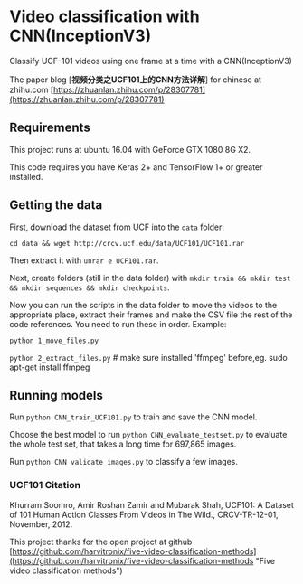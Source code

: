 # Video classification with CNN(InceptionV3)

Classify UCF-101 videos using one frame at a time with a CNN(InceptionV3)

The paper blog [**视频分类之UCF101上的CNN方法详解**] for chinese at zhihu.com [https://zhuanlan.zhihu.com/p/28307781](https://zhuanlan.zhihu.com/p/28307781)

## Requirements
This project runs at ubuntu 16.04 with GeForce GTX 1080 8G X2.

This code requires you have Keras 2+ and TensorFlow 1+ or greater installed.

## Getting the data

First, download the dataset from UCF into the `data` folder:

`cd data && wget http://crcv.ucf.edu/data/UCF101/UCF101.rar`

Then extract it with `unrar e UCF101.rar`.

Next, create folders (still in the data folder) with `mkdir train && mkdir test && mkdir sequences && mkdir checkpoints`.

Now you can run the scripts in the data folder to move the videos to the appropriate place, extract their frames and make the CSV file the rest of the code references. You need to run these in order. Example:

`python 1_move_files.py`

`python 2_extract_files.py`  # make sure installed 'ffmpeg' before,eg. sudo apt-get install ffmpeg

## Running models

Run `python CNN_train_UCF101.py` to train and save the CNN model.

Choose the best model to run `python CNN_evaluate_testset.py` to evaluate the whole test set, that takes a long time for 697,865 images.

Run `python CNN_validate_images.py` to classify a few images.

### UCF101 Citation

Khurram Soomro, Amir Roshan Zamir and Mubarak Shah, UCF101: A Dataset of 101 Human Action Classes From Videos in The Wild., CRCV-TR-12-01, November, 2012.

This project thanks for the open project at github [https://github.com/harvitronix/five-video-classification-methods](https://github.com/harvitronix/five-video-classification-methods "Five video classification methods")
